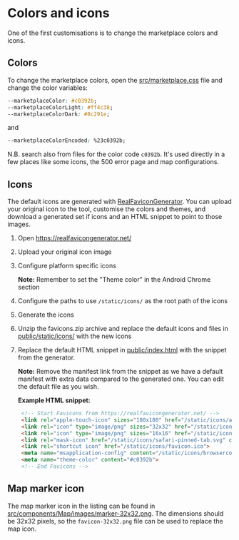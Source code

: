 # Colors and icons

One of the first customisations is to change the marketplace colors and icons.

## Colors

To change the marketplace colors, open the [src/marketplace.css](../src/marketplace.css) file and
change the color variables:

```css
--marketplaceColor: #c0392b;
--marketplaceColorLight: #ff4c38;
--marketplaceColorDark: #8c291e;
```

and

```css
--marketplaceColorEncoded: %23c0392b;
```

N.B. search also from files for the color code `c0392b`. It's used directly in a few places like
some icons, the 500 error page and map configurations.

## Icons

The default icons are generated with [RealFaviconGenerator](https://realfavicongenerator.net/). You
can upload your original icon to the tool, customise the colors and themes, and download a generated
set if icons and an HTML snippet to point to those images.

1.  Open https://realfavicongenerator.net/

1.  Upload your original icon image

1.  Configure platform specific icons

    **Note:** Remember to set the "Theme color" in the Android Chrome section

1.  Configure the paths to use `/static/icons/` as the root path of the icons

1.  Generate the icons

1.  Unzip the favicons.zip archive and replace the default icons and files in
    [public/static/icons/](../public/static/icons/) with the new icons

1.  Replace the default HTML snippet in [public/index.html](../public/index.html) with the snippet
    from the generator.

    **Note:** Remove the manifest link from the snippet as we have a default manifest with extra
    data compared to the generated one. You can edit the default file as you wish.

    **Example HTML snippet:**

    ```html
     <!-- Start Favicons from https://realfavicongenerator.net/ -->
     <link rel="apple-touch-icon" sizes="180x180" href="/static/icons/apple-touch-icon.png">
     <link rel="icon" type="image/png" sizes="32x32" href="/static/icons/favicon-32x32.png">
     <link rel="icon" type="image/png" sizes="16x16" href="/static/icons/favicon-16x16.png">
     <link rel="mask-icon" href="/static/icons/safari-pinned-tab.svg" color="#c0392b">
     <link rel="shortcut icon" href="/static/icons/favicon.ico">
     <meta name="msapplication-config" content="/static/icons/browserconfig.xml">
     <meta name="theme-color" content="#c0392b">
     <!-- End Favicons -->
    ```

## Map marker icon

The map marker icon in the listing can be found in
[src/components/Map/images/marker-32x32.png](../src/components/Map/images/marker-32x32.png). The
dimensions should be 32x32 pixels, so the `favicon-32x32.png` file can be used to replace the map
icon.
